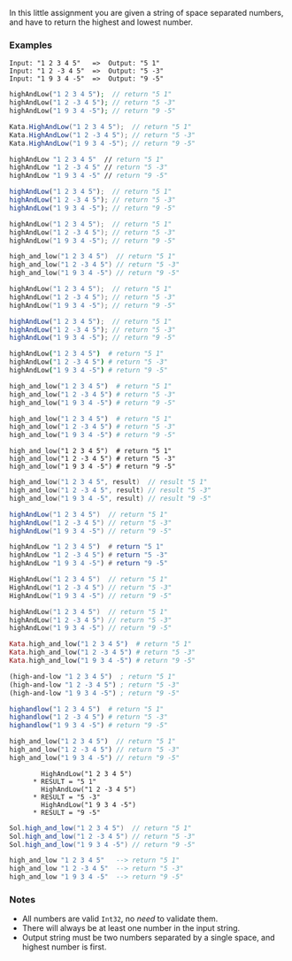 In this little assignment you are given a string of space separated numbers, and have to return the highest and lowest number.

### Examples

``` text
Input: "1 2 3 4 5"   =>  Output: "5 1"
Input: "1 2 -3 4 5"  =>  Output: "5 -3"
Input: "1 9 3 4 -5"  =>  Output: "9 -5"
```
```php
highAndLow("1 2 3 4 5");  // return "5 1"
highAndLow("1 2 -3 4 5"); // return "5 -3"
highAndLow("1 9 3 4 -5"); // return "9 -5"
```
```csharp
Kata.HighAndLow("1 2 3 4 5");  // return "5 1"
Kata.HighAndLow("1 2 -3 4 5"); // return "5 -3"
Kata.HighAndLow("1 9 3 4 -5"); // return "9 -5"
```
```fsharp
highAndLow "1 2 3 4 5"  // return "5 1"
highAndLow "1 2 -3 4 5" // return "5 -3"
highAndLow "1 9 3 4 -5" // return "9 -5"
```
```javascript
highAndLow("1 2 3 4 5");  // return "5 1"
highAndLow("1 2 -3 4 5"); // return "5 -3"
highAndLow("1 9 3 4 -5"); // return "9 -5"
```
```d
highAndLow("1 2 3 4 5");  // return "5 1"
highAndLow("1 2 -3 4 5"); // return "5 -3"
highAndLow("1 9 3 4 -5"); // return "9 -5"
```
```c
high_and_low("1 2 3 4 5")  // return "5 1"
high_and_low("1 2 -3 4 5") // return "5 -3"
high_and_low("1 9 3 4 -5") // return "9 -5"
```
```cpp
highAndLow("1 2 3 4 5");  // return "5 1"
highAndLow("1 2 -3 4 5"); // return "5 -3"
highAndLow("1 9 3 4 -5"); // return "9 -5"
```
```typescript
highAndLow("1 2 3 4 5");  // return "5 1"
highAndLow("1 2 -3 4 5"); // return "5 -3"
highAndLow("1 9 3 4 -5"); // return "9 -5"
```
```coffeescript
highAndLow("1 2 3 4 5")  # return "5 1"
highAndLow("1 2 -3 4 5") # return "5 -3"
highAndLow("1 9 3 4 -5") # return "9 -5"
```
```python
high_and_low("1 2 3 4 5")  # return "5 1"
high_and_low("1 2 -3 4 5") # return "5 -3"
high_and_low("1 9 3 4 -5") # return "9 -5"
```
```ruby
high_and_low("1 2 3 4 5")  # return "5 1"
high_and_low("1 2 -3 4 5") # return "5 -3"
high_and_low("1 9 3 4 -5") # return "9 -5"
```
```crystal
high_and_low("1 2 3 4 5")  # return "5 1"
high_and_low("1 2 -3 4 5") # return "5 -3"
high_and_low("1 9 3 4 -5") # return "9 -5"
```
```c
high_and_low("1 2 3 4 5", result)  // result "5 1"
high_and_low("1 2 -3 4 5", result) // result "5 -3"
high_and_low("1 9 3 4 -5", result) // result "9 -5"
```
```java
highAndLow("1 2 3 4 5")  // return "5 1"
highAndLow("1 2 -3 4 5") // return "5 -3"
highAndLow("1 9 3 4 -5") // return "9 -5"
```
```haskell
highAndLow "1 2 3 4 5")  # return "5 1"
highAndLow "1 2 -3 4 5") # return "5 -3"
highAndLow "1 9 3 4 -5") # return "9 -5"
```
```go
HighAndLow("1 2 3 4 5")  // return "5 1"
HighAndLow("1 2 -3 4 5") // return "5 -3"
HighAndLow("1 9 3 4 -5") // return "9 -5"
```
```kotlin
highAndLow("1 2 3 4 5")  // return "5 1"
highAndLow("1 2 -3 4 5") // return "5 -3"
highAndLow("1 9 3 4 -5") // return "9 -5"
```
```elixir
Kata.high_and_low("1 2 3 4 5")  # return "5 1"
Kata.high_and_low("1 2 -3 4 5") # return "5 -3"
Kata.high_and_low("1 9 3 4 -5") # return "9 -5"
```
```clojure
(high-and-low "1 2 3 4 5")  ; return "5 1"
(high-and-low "1 2 -3 4 5") ; return "5 -3"
(high-and-low "1 9 3 4 -5") ; return "9 -5"
```
```julia
highandlow("1 2 3 4 5")  # return "5 1"
highandlow("1 2 -3 4 5") # return "5 -3"
highandlow("1 9 3 4 -5") # return "9 -5"
```
```rust
high_and_low("1 2 3 4 5")  // return "5 1"
high_and_low("1 2 -3 4 5") // return "5 -3"
high_and_low("1 9 3 4 -5") // return "9 -5"
```
```cobol
        HighAndLow("1 2 3 4 5")
      * RESULT = "5 1"
        HighAndLow("1 2 -3 4 5")
      * RESULT = "5 -3"
        HighAndLow("1 9 3 4 -5")
      * RESULT = "9 -5"
```
```scala
Sol.high_and_low("1 2 3 4 5")  // return "5 1"
Sol.high_and_low("1 2 -3 4 5") // return "5 -3"
Sol.high_and_low("1 9 3 4 -5") // return "9 -5"
```
```lua
high_and_low "1 2 3 4 5"   --> return "5 1"
high_and_low "1 2 -3 4 5"  --> return "5 -3"
high_and_low "1 9 3 4 -5"  --> return "9 -5"
```

### Notes

- All numbers are valid ```Int32```, no *need* to validate them.
- There will always be at least one number in the input string.
- Output string must be two numbers separated by a single space, and highest number is first.
